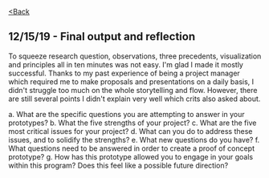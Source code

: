 [<Back](README.md)

## 12/15/19 - Final output and reflection

To squeeze research question, observations, three precedents, visualization and principles all in ten minutes was not easy. I'm glad I made it mostly successful. Thanks to my past experience of being a project manager which required me to make proposals and presentations on a daily basis, I didn't struggle too much on the whole storytelling and flow. However, there are still several points I didn't explain very well which crits also asked about.

a. What are the specific questions you are attempting to answer in your prototypes?
b. What the five strengths of your project?
c. What are the five most critical issues for your project?
d. What can you do to address these issues, and to solidify the strengths?
e. What new questions do you have?
f. What questions need to be answered in order to create a proof of concept prototype?
g. How has this prototype allowed you to engage in your goals within this program? Does this feel like a possible future direction?
